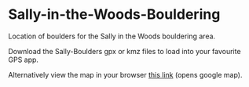 # Sally-in-the-Woods-Bouldering
Location of boulders for the Sally in the Woods bouldering area.

Download the Sally-Boulders gpx or kmz files to load into your favourite GPS app.

Alternatively view the map in your browser [this link](https://www.google.com/maps/d/drive?state=%7B%22ids%22%3A%5B%2219bCunYTHce3m6fmk-DzE9toK_bHsfId9%22%5D%2C%22action%22%3A%22open%22%2C%22userId%22%3A%22115343929337931583980%22%7D&usp=sharing) (opens google map).
